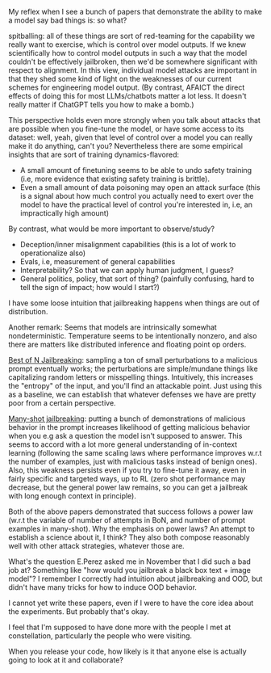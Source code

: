 My reflex when I see a bunch of papers that demonstrate the ability to make a model say bad things is: so what?

spitballing: all of these things are sort of red-teaming for the capability we really want to exercise, which is control over model outputs. If we knew scientifically how to control model outputs in such a way that the model couldn't be effectively jailbroken, then we'd be somewhere significant with respect to alignment. In this view, individual model attacks are important in that they shed some kind of light on the weaknesses of our current schemes for engineering model output. (By contrast, AFAICT the direct effects of doing this for most LLMs/chatbots matter a lot less. It doesn't really matter if ChatGPT tells you how to make a bomb.) 

This perspective holds even more strongly when you talk about attacks that are possible when you fine-tune the model, or have some access to its dataset: well, yeah, given that level of control over a model you can really make it do anything, can't you? Nevertheless there are some empirical insights that are sort of training dynamics-flavored:
- A small amount of finetuning seems to be able to undo safety training (i.e, more evidence that existing safety training is brittle).
- Even a small amount of data poisoning may open an attack surface (this is a signal about how much control you actually need to exert over the model to have the practical level of control you're interested in, i.e, an impractically high amount)



By contrast, what would be more important to observe/study?
- Deception/inner misalignment capabilities (this is a lot of work to operationalize also)
- Evals, i.e, measurement of general capabilities 
- Interpretability? So that we can apply human judgment, I guess?
- General politics, policy, that sort of thing? (painfully confusing, hard to tell the sign of impact; how would I start?)


I have some loose intuition that jailbreaking happens when things are out of distribution.

Another remark: Seems that models are intrinsically somewhat nondeterministic. Temperature seems to be intentionally nonzero, and also there are matters like distributed inference and floating point op orders.

[Best of N Jailbreaking](https://arxiv.org/abs/2412.03556): sampling a ton of small perturbations to a malicious prompt eventually works; the perturbations are simple/mundane things like capitalizing random letters or misspelling things. Intuitively, this increases the "entropy" of the input, and you'll find an attackable point. Just using this as a baseline, we can establish that whatever defenses we have are pretty poor from a certain perspective.

[Many-shot jailbreaking](https://www.anthropic.com/research/many-shot-jailbreaking): putting a bunch of demonstrations of malicious behavior in the prompt increases likelihood of getting malicious behavior when you e.g ask a question the model isn't supposed to answer. This seems to accord with a lot more general understanding of in-context learning (following the same scaling laws where performance improves w.r.t the number of examples, just with malicious tasks instead of benign ones). Also, this weakness persists even if you try to fine-tune it away, even in fairly specific and targeted ways, up to RL (zero shot performance may decrease, but the general power law remains, so you can get a jailbreak with long enough context in principle).

Both of the above papers demonstrated that success follows a power law (w.r.t the variable of number of attempts in BoN, and number of prompt examples in many-shot). Why the emphasis on power laws? An attempt to establish a science about it, I think? They also both compose reasonably well with other attack strategies, whatever those are.



What's the question E.Perez asked me in November that I did such a bad job at? Something like "how would you jailbreak a black box text + image model"? I remember I correctly had intuition about jailbreaking and OOD, but didn't have many tricks for how to induce OOD behavior.

I cannot yet write these papers, even if I were to have the core idea about the experiments. But probably that's okay.

I feel that I'm supposed to have done more with the people I met at constellation, particularly the people who were visiting.

When you release your code, how likely is it that anyone else is actually going to look at it and collaborate?